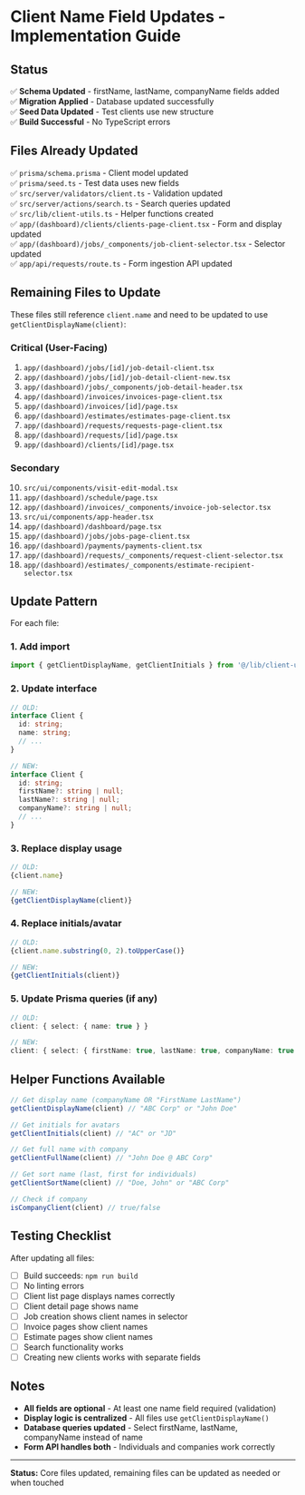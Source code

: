 # Client Name Field Updates - Implementation Guide

## Status

✅ **Schema Updated** - firstName, lastName, companyName fields added  
✅ **Migration Applied** - Database updated successfully  
✅ **Seed Data Updated** - Test clients use new structure  
✅ **Build Successful** - No TypeScript errors  

## Files Already Updated

✅ `prisma/schema.prisma` - Client model updated  
✅ `prisma/seed.ts` - Test data uses new fields  
✅ `src/server/validators/client.ts` - Validation updated  
✅ `src/server/actions/search.ts` - Search queries updated  
✅ `src/lib/client-utils.ts` - Helper functions created  
✅ `app/(dashboard)/clients/clients-page-client.tsx` - Form and display updated  
✅ `app/(dashboard)/jobs/_components/job-client-selector.tsx` - Selector updated  
✅ `app/api/requests/route.ts` - Form ingestion API updated  

## Remaining Files to Update

These files still reference `client.name` and need to be updated to use `getClientDisplayName(client)`:

### Critical (User-Facing)
1. `app/(dashboard)/jobs/[id]/job-detail-client.tsx`
2. `app/(dashboard)/jobs/[id]/job-detail-client-new.tsx`
3. `app/(dashboard)/jobs/_components/job-detail-header.tsx`
4. `app/(dashboard)/invoices/invoices-page-client.tsx`
5. `app/(dashboard)/invoices/[id]/page.tsx`
6. `app/(dashboard)/estimates/estimates-page-client.tsx`
7. `app/(dashboard)/requests/requests-page-client.tsx`
8. `app/(dashboard)/requests/[id]/page.tsx`
9. `app/(dashboard)/clients/[id]/page.tsx`

### Secondary
10. `src/ui/components/visit-edit-modal.tsx`
11. `app/(dashboard)/schedule/page.tsx`
12. `app/(dashboard)/invoices/_components/invoice-job-selector.tsx`
13. `src/ui/components/app-header.tsx`
14. `app/(dashboard)/dashboard/page.tsx`
15. `app/(dashboard)/jobs/jobs-page-client.tsx`
16. `app/(dashboard)/payments/payments-client.tsx`
17. `app/(dashboard)/requests/_components/request-client-selector.tsx`
18. `app/(dashboard)/estimates/_components/estimate-recipient-selector.tsx`

## Update Pattern

For each file:

### 1. Add import
```typescript
import { getClientDisplayName, getClientInitials } from '@/lib/client-utils';
```

### 2. Update interface
```typescript
// OLD:
interface Client {
  id: string;
  name: string;
  // ...
}

// NEW:
interface Client {
  id: string;
  firstName?: string | null;
  lastName?: string | null;
  companyName?: string | null;
  // ...
}
```

### 3. Replace display usage
```typescript
// OLD:
{client.name}

// NEW:
{getClientDisplayName(client)}
```

### 4. Replace initials/avatar
```typescript
// OLD:
{client.name.substring(0, 2).toUpperCase()}

// NEW:
{getClientInitials(client)}
```

### 5. Update Prisma queries (if any)
```typescript
// OLD:
client: { select: { name: true } }

// NEW:
client: { select: { firstName: true, lastName: true, companyName: true } }
```

## Helper Functions Available

```typescript
// Get display name (companyName OR "FirstName LastName")
getClientDisplayName(client) // "ABC Corp" or "John Doe"

// Get initials for avatars
getClientInitials(client) // "AC" or "JD"

// Get full name with company
getClientFullName(client) // "John Doe @ ABC Corp"

// Get sort name (last, first for individuals)
getClientSortName(client) // "Doe, John" or "ABC Corp"

// Check if company
isCompanyClient(client) // true/false
```

## Testing Checklist

After updating all files:

- [ ] Build succeeds: `npm run build`
- [ ] No linting errors
- [ ] Client list page displays names correctly
- [ ] Client detail page shows name
- [ ] Job creation shows client names in selector
- [ ] Invoice pages show client names
- [ ] Estimate pages show client names
- [ ] Search functionality works
- [ ] Creating new clients works with separate fields

## Notes

- **All fields are optional** - At least one name field required (validation)
- **Display logic is centralized** - All files use `getClientDisplayName()`
- **Database queries updated** - Select firstName, lastName, companyName instead of name
- **Form API handles both** - Individuals and companies work correctly

---

**Status:** Core files updated, remaining files can be updated as needed or when touched

